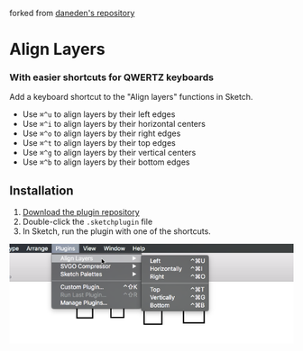 forked from [daneden's repository](https://github.com/daneden/sketch-align-layers)

# Align Layers
### With easier shortcuts for QWERTZ keyboards
Add a keyboard shortcut to the "Align layers" functions in
Sketch.

- Use `⌘^u` to align layers by their left edges
- Use `⌘^i` to align layers by their horizontal centers
- Use `⌘^o` to align layers by their right edges
- Use `⌘^t` to align layers by their top edges
- Use `⌘^g` to align layers by their vertical centers
- Use `⌘^b` to align layers by their bottom edges

## Installation
1. [Download the plugin repository](https://github.com/daneden/sketch-align-layers/archive/master.zip)
2. Double-click the `.sketchplugin` file
3. In Sketch, run the plugin with one of the shortcuts.

![Screenshot](/align.png?raw=true "Screenshot showing the plugin")
